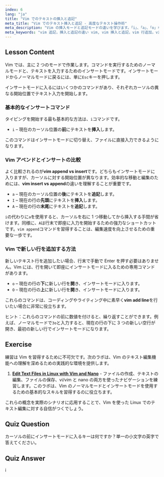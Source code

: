 ```yaml
---
index: 6
lang: "ja"
title: "Vim でのテキストの挿入と追記"
meta_title: "Vim でのテキスト挿入と追記 - 高度なテキスト操作術"
meta_description: "Vim の挿入モードと追記モードの違いを学びます。「i」、「a」、「o」などのコマンドを習得し、効率的にテキストを編集し、Vim で内容を追記したり、行を追加したりする方法をマスターしましょう。"
meta_keywords: "vim 追記，挿入と追記の違い vim, vim 挿入と追記，vim 行追加，vim テキスト編集，vim コマンド，vim チュートリアル，挿入モード，追記モード"
---
```


## Lesson Content

Vim では、主に 2 つのモードで作業します。コマンドを実行するためのノーマルモードと、テキストを入力するためのインサートモードです。インサートモードからノーマルモードに戻るには、単に`Esc`キーを押します。

インサートモードに入るにはいくつかのコマンドがあり、それぞれカーソルの異なる開始位置でテキスト入力を開始します。

### 基本的なインサートコマンド

タイピングを開始する最も基本的な方法は、`i`コマンドです。

- `i` – 現在のカーソル位置の**前**にテキストを**挿入**します。

このコマンドはインサートモードに切り替え、ファイルに直接入力できるようになります。

### Vim アペンドとインサートの比較

よく比較されるのが**vim append vs insert**です。どちらもインサートモードに入りますが、カーソルに対する開始位置が異なります。効率的な移動と編集のためには、**vim insert vs append**の違いを理解することが重要です。

- `a` – 現在のカーソル位置の**後**にテキストを**追記**します。
- `I` – 現在の行の**先頭**にテキストを**挿入**します。
- `A` – 現在の行の**末尾**にテキストを**追記**します。

`i`の代わりに`a`を使用すると、カーソルを右に 1 つ移動してから挿入する手間が省けます。同様に、`A`は行末で即座に入力を開始するための強力なショートカットです。`vim append`コマンドを習得することは、編集速度を向上させるための重要な一歩です。

### Vim で新しい行を追加する方法

新しいテキスト行を追加したい場合、行末で手動で Enter を押す必要はありません。Vim には、行を開いて即座にインサートモードに入るための専用コマンドがあります。

- `o` – 現在の行の**下**に新しい行を**開**き、インサートモードに入ります。
- `O` – 現在の行の**上**に新しい行を**開**き、インサートモードに入ります。

これらのコマンドは、コーディングやライティング中に素早く**vim add line**を行いたい場合に非常に役立ちます。

ヒント：これらのコマンドの前に数値を付けると、繰り返すことができます。例えば、ノーマルモードで`3o`と入力すると、現在の行の下に 3 つの新しい空行が開き、最初の新しい行でインサートモードになります。

## Exercise

練習は Vim を習得するために不可欠です。次のラボは、Vim のテキスト編集機能への理解を深めるための実践的な環境を提供します。

1.  **[Edit Text Files in Linux with Vim and Nano](https://labex.io/ja/labs/comptia-edit-text-files-in-linux-with-vim-and-nano-591076)** - ファイルの作成、テキストの編集、ファイルの保存、vi/vim と nano の両方を使ったナビゲーションを練習します。このラボは、Vim のノーマルモードとインサートモードを使用するための基本的なスキルを習得するのに役立ちます。

これらの概念を実際のシナリオに応用することで、Vim を使った Linux でのテキスト編集に対する自信がつくでしょう。

## Quiz Question

カーソルの前にインサートモードに入るキーは何ですか？単一の小文字の英字で答えてください。

## Quiz Answer

i
